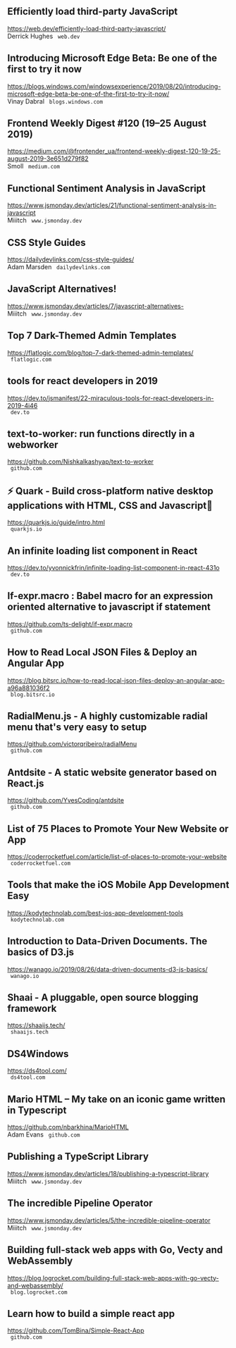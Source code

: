 ## Efficiently load third-party JavaScript  
https://web.dev/efficiently-load-third-party-javascript/  
Derrick Hughes ` web.dev`
  

## Introducing Microsoft Edge Beta: Be one of the first to try it now  
https://blogs.windows.com/windowsexperience/2019/08/20/introducing-microsoft-edge-beta-be-one-of-the-first-to-try-it-now/  
Vinay Dabral ` blogs.windows.com`
  

## Frontend Weekly Digest #120 (19–25 August 2019)  
https://medium.com/@frontender_ua/frontend-weekly-digest-120-19-25-august-2019-3e651d279f82  
Smoll ` medium.com`
  

## Functional Sentiment Analysis in JavaScript  
https://www.jsmonday.dev/articles/21/functional-sentiment-analysis-in-javascript  
Miiitch ` www.jsmonday.dev`
  

## CSS Style Guides  
https://dailydevlinks.com/css-style-guides/  
Adam Marsden ` dailydevlinks.com`
  

## JavaScript Alternatives!  
https://www.jsmonday.dev/articles/7/javascript-alternatives-  
Miiitch ` www.jsmonday.dev`
  

## Top 7 Dark-Themed Admin Templates  
https://flatlogic.com/blog/top-7-dark-themed-admin-templates/  
 ` flatlogic.com`
  

## tools for react developers in 2019  
https://dev.to/jsmanifest/22-miraculous-tools-for-react-developers-in-2019-4i46  
 ` dev.to`
  

## text-to-worker: run functions directly in a webworker  
https://github.com/Nishkalkashyap/text-to-worker  
 ` github.com`
  

## ⚡ Quark - Build cross-platform native desktop applications with HTML, CSS and Javascript🎉  
https://quarkjs.io/guide/intro.html  
 ` quarkjs.io`
  

## An infinite loading list component in React  
https://dev.to/yvonnickfrin/infinite-loading-list-component-in-react-431o  
 ` dev.to`
  

## If-expr.macro : Babel macro for an expression oriented alternative to javascript if statement  
https://github.com/ts-delight/if-expr.macro  
 ` github.com`
  

## How to Read Local JSON Files & Deploy an Angular App  
https://blog.bitsrc.io/how-to-read-local-json-files-deploy-an-angular-app-a96a881036f2  
 ` blog.bitsrc.io`
  

## RadialMenu.js - A highly customizable radial menu that's very easy to setup  
https://github.com/victorqribeiro/radialMenu  
 ` github.com`
  

## Antdsite - A static website generator based on React.js  
https://github.com/YvesCoding/antdsite  
 ` github.com`
  

## List of 75 Places to Promote Your New Website or App  
https://coderrocketfuel.com/article/list-of-places-to-promote-your-website  
 ` coderrocketfuel.com`
  

## Tools that make the iOS Mobile App Development Easy  
https://kodytechnolab.com/best-ios-app-development-tools  
 ` kodytechnolab.com`
  

## Introduction to Data-Driven Documents. The basics of D3.js  
https://wanago.io/2019/08/26/data-driven-documents-d3-js-basics/  
 ` wanago.io`
  

## Shaai - A pluggable, open source blogging framework  
https://shaaijs.tech/  
 ` shaaijs.tech`
  

## DS4Windows  
https://ds4tool.com/  
 ` ds4tool.com`
  

## Mario HTML – My take on an iconic game written in Typescript  
https://github.com/nbarkhina/MarioHTML  
Adam Evans ` github.com`
  

## Publishing a TypeScript Library  
https://www.jsmonday.dev/articles/18/publishing-a-typescript-library  
Miiitch ` www.jsmonday.dev`
  

## The incredible Pipeline Operator  
https://www.jsmonday.dev/articles/5/the-incredible-pipeline-operator  
Miiitch ` www.jsmonday.dev`
  

## Building full-stack web apps with Go, Vecty and WebAssembly  
https://blog.logrocket.com/building-full-stack-web-apps-with-go-vecty-and-webassembly/  
 ` blog.logrocket.com`
  

## Learn how to build a simple react app  
https://github.com/TomBina/Simple-React-App  
 ` github.com`
  


